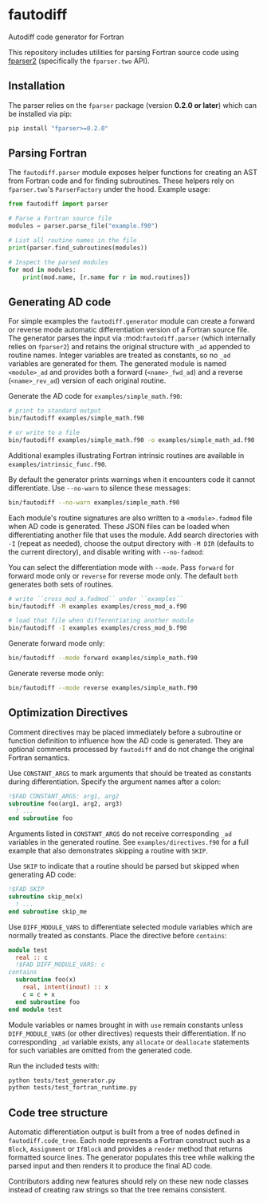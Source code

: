# fautodiff
Autodiff code generator for Fortran

This repository includes utilities for parsing Fortran source code using
[fparser2](https://fparser.readthedocs.io/en/latest/index.html) (specifically
the ``fparser.two`` API).

## Installation

The parser relies on the `fparser` package (version **0.2.0 or later**) which can be installed via pip:

```bash
pip install "fparser>=0.2.0"
```

## Parsing Fortran

The ``fautodiff.parser`` module exposes helper functions for creating an AST
from Fortran code and for finding subroutines. These helpers rely on
``fparser.two``'s `ParserFactory` under the hood. Example usage:

```python
from fautodiff import parser

# Parse a Fortran source file
modules = parser.parse_file("example.f90")

# List all routine names in the file
print(parser.find_subroutines(modules))

# Inspect the parsed modules
for mod in modules:
    print(mod.name, [r.name for r in mod.routines])
```

## Generating AD code

For simple examples the ``fautodiff.generator`` module can create a forward or
reverse mode automatic differentiation version of a Fortran source file. The generator
parses the input via :mod:`fautodiff.parser` (which internally relies on
``fparser2``) and retains the original structure with ``_ad`` appended to
routine names. Integer variables are treated as constants, so no ``_ad``
variables are generated for them. The generated module is named ``<module>_ad``
and provides both a forward (``<name>_fwd_ad``) and a reverse
(``<name>_rev_ad``) version of each original routine.

Generate the AD code for ``examples/simple_math.f90``:

```bash
# print to standard output
bin/fautodiff examples/simple_math.f90

# or write to a file
bin/fautodiff examples/simple_math.f90 -o examples/simple_math_ad.f90
```
Additional examples illustrating Fortran intrinsic routines are available in ``examples/intrinsic_func.f90``.

By default the generator prints warnings when it encounters code it cannot
differentiate.  Use ``--no-warn`` to silence these messages:

```bash
bin/fautodiff --no-warn examples/simple_math.f90
```

Each module's routine signatures are also written to a `<module>.fadmod` file
when AD code is generated.  These JSON files can be loaded when differentiating
another file that uses the module.  Add search directories with ``-I`` (repeat
as needed), choose the output directory with ``-M DIR`` (defaults to the current
directory), and disable writing with ``--no-fadmod``:

You can select the differentiation mode with ``--mode``.  Pass ``forward`` for
forward mode only or ``reverse`` for reverse mode only.  The default ``both``
generates both sets of routines.

```bash
# write ``cross_mod_a.fadmod`` under ``examples``
bin/fautodiff -M examples examples/cross_mod_a.f90

# load that file when differentiating another module
bin/fautodiff -I examples examples/cross_mod_b.f90
```

Generate forward mode only:

```bash
bin/fautodiff --mode forward examples/simple_math.f90
```

Generate reverse mode only:

```bash
bin/fautodiff --mode reverse examples/simple_math.f90
```

## Optimization Directives

Comment directives may be placed immediately before a subroutine or function
definition to influence how the AD code is generated. They are optional
comments processed by ``fautodiff`` and do not change the original Fortran
semantics.

Use ``CONSTANT_ARGS`` to mark arguments that should be treated as constants
during differentiation. Specify the argument names after a colon:

```fortran
!$FAD CONSTANT_ARGS: arg1, arg2
subroutine foo(arg1, arg2, arg3)
  ! ...
end subroutine foo
```

Arguments listed in ``CONSTANT_ARGS`` do not receive corresponding ``_ad``
variables in the generated routine. See ``examples/directives.f90``
for a full example that also demonstrates skipping a routine with ``SKIP``.

Use ``SKIP`` to indicate that a routine should be parsed but skipped when
generating AD code:

```fortran
!$FAD SKIP
subroutine skip_me(x)
  ! ...
end subroutine skip_me
```

Use ``DIFF_MODULE_VARS`` to differentiate selected module variables which are
normally treated as constants. Place the directive before ``contains``:

```fortran
module test
  real :: c
  !$FAD DIFF_MODULE_VARS: c
contains
  subroutine foo(x)
    real, intent(inout) :: x
    c = c + x
  end subroutine foo
end module test
```

Module variables or names brought in with ``use`` remain constants unless
``DIFF_MODULE_VARS`` (or other directives) requests their differentiation.  If
no corresponding ``_ad`` variable exists, any ``allocate`` or ``deallocate``
statements for such variables are omitted from the generated code.

Run the included tests with:

```bash
python tests/test_generator.py
python tests/test_fortran_runtime.py
```

## Code tree structure

Automatic differentiation output is built from a tree of nodes defined in
``fautodiff.code_tree``. Each node represents a Fortran construct such as a
``Block``, ``Assignment`` or ``IfBlock`` and provides a ``render`` method that
returns formatted source lines. The generator populates this tree while walking
the parsed input and then renders it to produce the final AD code.

Contributors adding new features should rely on these new node classes instead of
creating raw strings so that the tree remains consistent.
